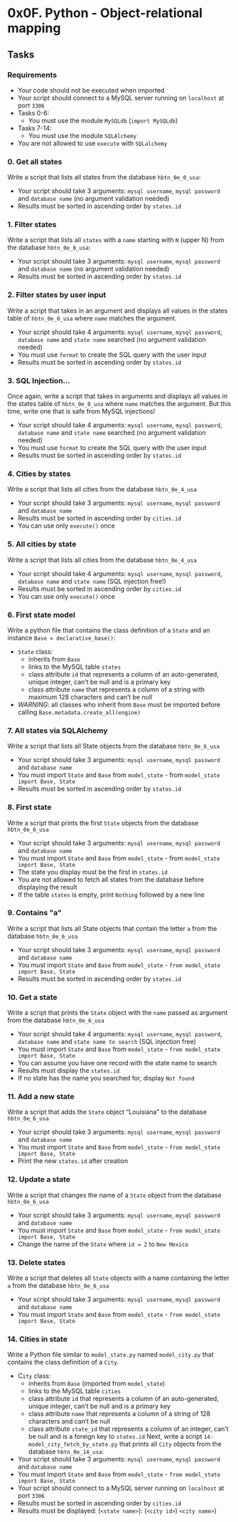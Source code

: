 # 0x0F. Python - Object-relational mapping

## Tasks

### Requirements
- Your code should not be executed when imported
- Your script should connect to a MySQL server running on `localhost` at port `3306`
- Tasks 0-6:
  - You must use the module `MySQLdb` (`import MySQLdb`)
- Tasks 7-14:
  - You must use the module `SQLAlchemy`
- You are not allowed to use `execute` with `SQLalchemy`

### 0. Get all states
Write a script that lists all states from the database `hbtn_0e_0_usa`:
- Your script should take 3 arguments: `mysql username`, `mysql password` and `database name` (no argument validation needed)
- Results must be sorted in ascending order by `states.id`

### 1. Filter states
Write a script that lists all `states` with a `name` starting with `N` (upper N) from the database `hbtn_0e_0_usa`:
- Your script should take 3 arguments: `mysql username`, `mysql password` and `database name` (no argument validation needed)
- Results must be sorted in ascending order by `states.id`

### 2. Filter states by user input
Write a script that takes in an argument and displays all values in the states table of `hbtn_0e_0_usa` where `name` matches the argument.
- Your script should take 4 arguments: `mysql username`, `mysql password`, `database name` and `state name` searched (no argument validation needed)
- You must use `format` to create the SQL query with the user input
- Results must be sorted in ascending order by `states.id`

### 3. SQL Injection...
Once again, write a script that takes in arguments and displays all values in the states table of `hbtn_0e_0_usa` where `name` matches the argument. But this time, write one that is safe from MySQL injections!
- Your script should take 4 arguments: `mysql username`, `mysql password`, `database name` and `state name` searched (no argument validation needed)
- You must use `format` to create the SQL query with the user input
- Results must be sorted in ascending order by `states.id`

### 4. Cities by states
Write a script that lists all cities from the database `hbtn_0e_4_usa`
- Your script should take 3 arguments: `mysql username`, `mysql password` and `database name`
- Results must be sorted in ascending order by `cities.id`
- You can use only `execute()` once


### 5. All cities by state
Write a script that lists all cities from the database `hbtn_0e_4_usa`
- Your script should take 4 arguments: `mysql username`, `mysql password`, `database name` and `state name` (SQL injection free!)
- Results must be sorted in ascending order by `cities.id`
- You can use only `execute()` once


### 6. First state model
Write a python file that contains the class definition of a `State` and an instance `Base = declarative_base()`:
- `State` class:
  - inherits from `Base`
  - links to the MySQL table `states`
  - class attribute `id` that represents a column of an auto-generated, unique integer, can’t be null and is a primary key
  - class attribute `name` that represents a column of a string with maximum 128 characters and can’t be null
- *WARNING*: all classes who inherit from `Base` must be imported before calling `Base.metadata.create_all(engine)`

### 7. All states via SQLAlchemy
Write a script that lists all State objects from the database `hbtn_0e_6_usa`
- Your script should take 3 arguments: `mysql username`, `mysql password` and `database name`
- You must import `State` and `Base` from `model_state` - from `model_state import Base, State`
- Results must be sorted in ascending order by `states.id`


### 8. First state
Write a script that prints the first `State` objects from the database `hbtn_0e_6_usa`
- Your script should take 3 arguments: `mysql username`, `mysql password` and `database name`
- You must import `State` and `Base` from `model_state` - from `model_state import Base, State`
- The state you display must be the first in `states.id`
- You are not allowed to fetch all states from the database before displaying the result
- If the table `states` is empty, print `Nothing` followed by a new line


### 9. Contains "a"
Write a script that lists all State objects that contain the letter `a` from the database `hbtn_0e_6_usa`
- Your script should take 3 arguments: `mysql username`, `mysql password` and `database name`
- You must import `State` and `Base` from `model_state` - `from model_state import Base, State`
- Results must be sorted in ascending order by `states.id`


### 10. Get a state
Write a script that prints the `State` object with the `name` passed as argument from the database `hbtn_0e_6_usa`
- Your script should take 4 arguments: `mysql username`, `mysql password`, `database name` and `state name to search` (SQL injection free)
- You must import `State` and `Base` from `model_state` - `from model_state import Base, State`
- You can assume you have one record with the state name to search
- Results must display the `states.id`
- If no state has the name you searched for, display `Not found`


### 11. Add a new state
Write a script that adds the `State` object “Louisiana” to the database `hbtn_0e_6_usa`
- Your script should take 3 arguments: `mysql username`, `mysql password` and `database name`
- You must import `State` and `Base` from `model_state` - `from model_state import Base, State`
- Print the new `states.id` after creation


### 12. Update a state
Write a script that changes the name of a `State` object from the database `hbtn_0e_6_usa`
- Your script should take 3 arguments: `mysql username`, `mysql password` and `database name`
- You must import `State` and `Base` from `model_state` - `from model_state import Base, State`
- Change the name of the `State` where `id = 2` to `New Mexico`


### 13. Delete states
Write a script that deletes all `State` objects with a name containing the letter `a` from the database `hbtn_0e_6_usa`
- Your script should take 3 arguments: `mysql username`, `mysql password` and `database name`
- You must import `State` and `Base` from `model_state` - `from model_state import Base, State`


### 14. Cities in state
Write a Python file similar to `model_state.py` named `model_city.py` that contains the class definition of a `City`.
- C`ity` class:
  - inherits from `Base` (imported from `model_state`)
  - links to the MySQL table `cities`
  - class attribute `id` that represents a column of an auto-generated, unique integer, can’t be null and is a primary key
  - class attribute `name` that represents a column of a string of 128 characters and can’t be null
  - class attribute `state_id` that represents a column of an integer, can’t be null and is a foreign key to `states.id`
Next, write a script `14-model_city_fetch_by_state.py` that prints all `City` objects from the database `hbtn_0e_14_usa`:
- Your script should take 3 arguments: `mysql username`, `mysql password` and `database name`
- You must import `State` and `Base` from `model_state` - `from model_state import Base, State`
- Your script should connect to a MySQL server running on `localhost` at port `3306`
- Results must be sorted in ascending order by `cities.id`
- Results must be displayed: (`<state name>`): (`<city id>`) `<city name>`)
